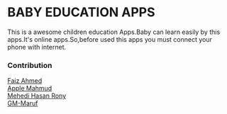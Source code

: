 # BABY EDUCATION APPS
This is a awesome children education Apps.Baby can learn easily by this apps.It's online apps.So,before used this apps 
you must connect your phone with internet.



### Contribution </br>
[Faiz Ahmed](https://github.com/faiz28/)</br>
[Apple Mahmud](https://github.com/DelowarHossen45)</br>
[Mehedi Hasan Rony](https://github.com/faiz28/Apps/commits?author=MHRony15)</br>
[GM-Maruf](https://github.com/Gm-Maruf)</br>

